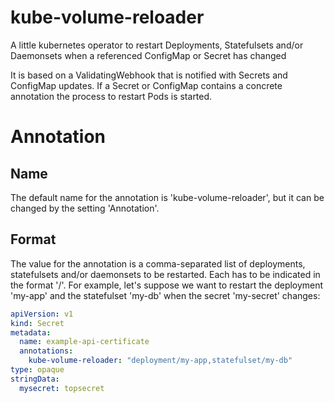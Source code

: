 # kube-volume-reloader
A little kubernetes operator to restart Deployments, Statefulsets and/or Daemonsets when a referenced ConfigMap or Secret has changed

It is based on a ValidatingWebhook that is notified with Secrets and ConfigMap updates. If a Secret or ConfigMap contains a concrete annotation the process to restart Pods is started.

# Annotation

## Name

The default name for the annotation is 'kube-volume-reloader', but it can be changed by the setting 'Annotation'.

## Format

The value for the annotation is a comma-separated list of deployments, statefulsets and/or daemonsets to be restarted. Each has to be indicated in the format '<kind>/<name>'. For example, let's suppose we want to restart the deployment 'my-app' and the statefulset 'my-db' when the secret 'my-secret' changes:

```yaml
apiVersion: v1
kind: Secret
metadata:
  name: example-api-certificate
  annotations:
    kube-volume-reloader: "deployment/my-app,statefulset/my-db"
type: opaque
stringData:
  mysecret: topsecret
```